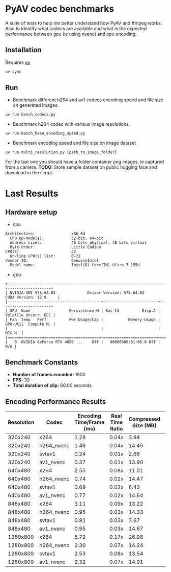 # PyAV codec benchmarks

A suite of tests to help me better understand how PyAV and ffmpeg works.
Also to identify what codecs are available and what is the expected performance
between gpu (ie using nvenc) and cpu encoding.

## Installation

Requires [uv](https://docs.astral.sh/uv/guides/install-python/)

```sh
uv sync
```

## Run

* Benchmark different h264 and av1 codecs encoding speed and file size on generated images.
```
uv run bench_codecs.py
```

* Benchmark h264 codec with various image resolutions.
```
uv run bench_h264_encoding_speed.py
```
* Benchmark encoding speed and file size on image dataset

```
uv run multi_resolution.py [path_to_image_folder]
```
For the last one you should have a folder container png images,
ie captured from a camera.
**TODO**: Store sample dataset on public hugging face and download in the script.

# Last Results

## Hardware setup
* cpu
```
Architecture:                x86_64
  CPU op-mode(s):            32-bit, 64-bit
  Address sizes:             46 bits physical, 48 bits virtual
  Byte Order:                Little Endian
CPU(s):                      22
  On-line CPU(s) list:       0-21
Vendor ID:                   GenuineIntel
  Model name:                Intel(R) Core(TM) Ultra 7 155H
```
* gpu
```
+-----------------------------------------------------------------------------------------+
| NVIDIA-SMI 575.64.03              Driver Version: 575.64.03      CUDA Version: 12.9     |
|-----------------------------------------+------------------------+----------------------+
| GPU  Name                 Persistence-M | Bus-Id          Disp.A | Volatile Uncorr. ECC |
| Fan  Temp   Perf          Pwr:Usage/Cap |           Memory-Usage | GPU-Util  Compute M. |
|                                         |                        |               MIG M. |
|=========================================+========================+======================|
|   0  NVIDIA GeForce RTX 4050 ...    Off |   00000000:01:00.0 Off |                  N/A |
```


## Benchmark Constants
- **Number of frames encoded:** 1800
- **FPS:** 30
- **Total duration of clip:** 60.00 seconds

## Encoding Performance Results

| Resolution | Codec | Encoding Time/Frame (ms) | Real Time Ratio | Compressed Size (MB) | Extrapolated 1h Size (MB) |
|------------|-------|-------------------------|-----------------|---------------------|---------------------------|
| 320x240 | x264 | 1.28 | 0.04x | 3.94 | 236.7 |
| 320x240 | h264_nvenc | 1.46 | 0.04x | 14.45 | 867.0 |
| 320x240 | svtav1 | 0.24 | 0.01x | 2.66 | 159.8 |
| 320x240 | av1_nvenc | 0.37 | 0.01x | 13.90 | 834.0 |
| 640x480 | x264 | 2.55 | 0.08x | 11.01 | 660.3 |
| 640x480 | h264_nvenc | 0.74 | 0.02x | 14.47 | 868.4 |
| 640x480 | svtav1 | 0.69 | 0.02x | 6.43 | 385.9 |
| 640x480 | av1_nvenc | 0.77 | 0.02x | 14.64 | 878.2 |
| 848x480 | x264 | 3.11 | 0.09x | 13.22 | 793.0 |
| 848x480 | h264_nvenc | 0.95 | 0.03x | 14.33 | 859.7 |
| 848x480 | svtav1 | 0.91 | 0.03x | 7.67 | 460.5 |
| 848x480 | av1_nvenc | 0.95 | 0.03x | 14.67 | 880.5 |
| 1280x800 | x264 | 5.72 | 0.17x | 26.98 | 1618.9 |
| 1280x800 | h264_nvenc | 2.30 | 0.07x | 14.24 | 854.4 |
| 1280x800 | svtav1 | 2.53 | 0.08x | 13.54 | 812.5 |
| 1280x800 | av1_nvenc | 2.32 | 0.07x | 14.91 | 894.4 |

